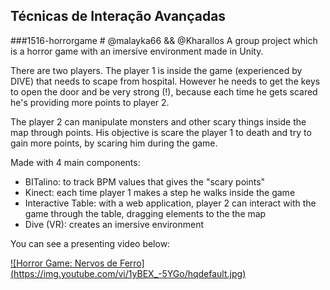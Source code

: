## Técnicas de Interação Avançadas

###1516-horrorgame # @malayka66 && @Kharallos 
A group project which is a horror game with an imersive environment made in Unity. 

There are two players. 
The player 1 is inside the game (experienced by DIVE) that needs to scape from hospital. However he needs to get the keys to open the door and be very strong (!), because each time he gets scared he's providing more points to player 2. 

The player 2 can manipulate monsters and other scary things inside the map through points. His objective is scare the player 1 to death and try to gain more points, by scaring him during the game.

Made with 4 main components:
- BITalino: to track BPM values that gives the "scary points"
- Kinect: each time player 1 makes a step he walks inside the game
- Interactive Table: with a web application, player 2 can interact with the game through the table, dragging elements to the the map
- Dive (VR): creates an imersive environment

You can see a presenting video below:

[![Horror Game: Nervos de Ferro] (https://img.youtube.com/vi/1yBEX_-5YGo/hqdefault.jpg)](https://www.youtube.com/watch?v=1yBEX_-5YGo)
